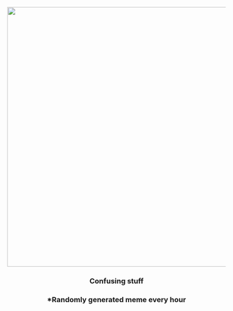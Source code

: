 <p align="center">
        <img src="https://i.redd.it/1yywo49vnx691.png" width="600" height="600">
        </p>
        <h3 align="center">Confusing stuff</h3>
        <h3 align="center">*Randomly generated meme every hour</h3>
    